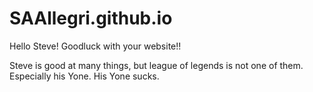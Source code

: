 # SAAllegri.github.io

Hello Steve! Goodluck with your website!!

Steve is good at many things, but league of legends is not one of them. Especially his Yone. His Yone sucks.
